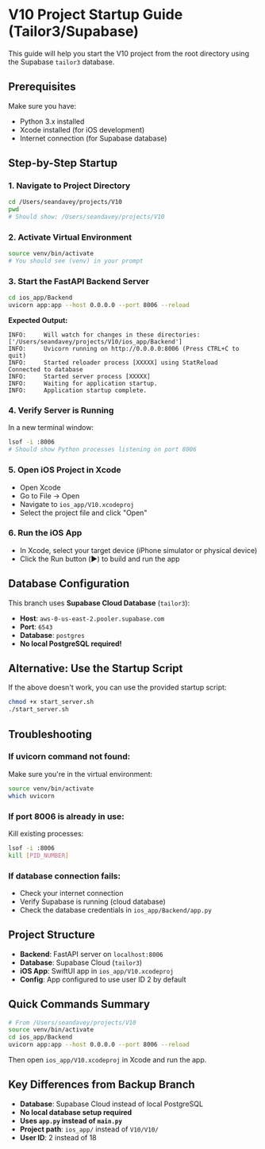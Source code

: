 # V10 Project Startup Guide (Tailor3/Supabase)

This guide will help you start the V10 project from the root directory using the Supabase `tailor3` database.

## Prerequisites

Make sure you have:
- Python 3.x installed
- Xcode installed (for iOS development)
- Internet connection (for Supabase database)

## Step-by-Step Startup

### 1. Navigate to Project Directory
```bash
cd /Users/seandavey/projects/V10
pwd
# Should show: /Users/seandavey/projects/V10
```

### 2. Activate Virtual Environment
```bash
source venv/bin/activate
# You should see (venv) in your prompt
```

### 3. Start the FastAPI Backend Server
```bash
cd ios_app/Backend
uvicorn app:app --host 0.0.0.0 --port 8006 --reload
```

**Expected Output:**
```
INFO:     Will watch for changes in these directories: ['/Users/seandavey/projects/V10/ios_app/Backend']
INFO:     Uvicorn running on http://0.0.0.0:8006 (Press CTRL+C to quit)
INFO:     Started reloader process [XXXXX] using StatReload
Connected to database
INFO:     Started server process [XXXXX]
INFO:     Waiting for application startup.
INFO:     Application startup complete.
```

### 4. Verify Server is Running
In a new terminal window:
```bash
lsof -i :8006
# Should show Python processes listening on port 8006
```

### 5. Open iOS Project in Xcode
- Open Xcode
- Go to File → Open
- Navigate to `ios_app/V10.xcodeproj`
- Select the project file and click "Open"

### 6. Run the iOS App
- In Xcode, select your target device (iPhone simulator or physical device)
- Click the Run button (▶️) to build and run the app

## Database Configuration

This branch uses **Supabase Cloud Database** (`tailor3`):
- **Host**: `aws-0-us-east-2.pooler.supabase.com`
- **Port**: `6543`
- **Database**: `postgres`
- **No local PostgreSQL required!**

## Alternative: Use the Startup Script

If the above doesn't work, you can use the provided startup script:
```bash
chmod +x start_server.sh
./start_server.sh
```

## Troubleshooting

### If uvicorn command not found:
Make sure you're in the virtual environment:
```bash
source venv/bin/activate
which uvicorn
```

### If port 8006 is already in use:
Kill existing processes:
```bash
lsof -i :8006
kill [PID_NUMBER]
```

### If database connection fails:
- Check your internet connection
- Verify Supabase is running (cloud database)
- Check the database credentials in `ios_app/Backend/app.py`

## Project Structure

- **Backend**: FastAPI server on `localhost:8006`
- **Database**: Supabase Cloud (`tailor3`)
- **iOS App**: SwiftUI app in `ios_app/V10.xcodeproj`
- **Config**: App configured to use user ID 2 by default

## Quick Commands Summary

```bash
# From /Users/seandavey/projects/V10
source venv/bin/activate
cd ios_app/Backend
uvicorn app:app --host 0.0.0.0 --port 8006 --reload
```

Then open `ios_app/V10.xcodeproj` in Xcode and run the app.

## Key Differences from Backup Branch

- **Database**: Supabase Cloud instead of local PostgreSQL
- **No local database setup required**
- **Uses `app.py` instead of `main.py`**
- **Project path**: `ios_app/` instead of `V10/V10/`
- **User ID**: 2 instead of 18 